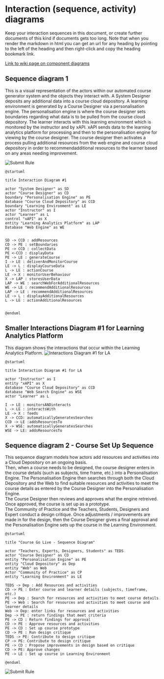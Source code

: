 # Interaction (sequence, activity) diagrams

Keep your interaction sequences in this document, or create further documents of this kind if documents gets too long. Note that when you render the markdown in html you can get an url for any heading by pointing to the left of the heading and then right-click and copy the heading bookmark link. 

[Link to wiki page on component diagrams](https://github.sydney.edu.au/crli/EDPC5022-2019/wiki/Sequence-Activity-Interaction-diagrams) 



## Sequence diagram  1

This is a visual representation of the actors within our automated course generator system and the objects they interact with. A System Designer deposits any additional data into a course cloud depository. A learning environment is generated by a Course Designer via a personalisation engine. The personalisation engine is where the course designer sets boundaries regarding what data is to be pulled from the course cloud depository. The learner interacts with this learning environment which is monitored by the instructor and by xAPI. xAPI sends data to the learning analytics platform for processing and then to the personalisation engine for viewing by the course designer. The course designer then activates a process pulling additional resources from the web engine and course cloud depository in order to recommendadditional resources to the learner based on any areas needing improvement. 


![Submit Rule](https://www.plantuml.com/plantuml/img/ZPF1Zfmm38RlUOfeUjv3hrLLBGjKGg8IAbtDNZt4oqGA2NB2gBnzJG83KwsgveJysvz_n-7P1w0m3KQ8e8D1MTc015tGpif2Gqymo4-VfH0SSoHFxUm33h90htkBT9BWPLjiQkucylYeveMukCage5cU6YJlB1Zj8ROeRQyjnhoc50e2N8016oWtRbAC6vtNt61Em0TYZK1MsvvHDqtE3cX3JAlBpLLbVQ1f-Ov2jSLZwUgo5fspWPoHfzzPKyNOcs2M3iSc6NkVW-xOhe7mxcX8rLaZYhlvCrwEWvrBmQSjvDEtnRly8a6fd-Xvn0xzAjGbnqToDwtm5tRNTXf7Hq7aKMqMrMDuIMDhBkFGmbjmIllHmBmOsC8ntZbZi0jxAnQ_FkN7cWTjiz4Ztme4J4iGTLIglMYDL_S2XKRVa3AhVZYxBEgOyS78YLZ_JOm3r7TgUeKhwkqU7bABLu_qWbUuQKvOvQnXlMKHsKf3Zdjvz4jcGhE-NURQU1VJ_ETqqK3TzRkZJ2czU02pUp-NTmPXvmP-R-gZlECY_WdC3ol-3sAyWzTHxVlXyymb_1F_0G00)

```
@startuml

title Interaction Diagram #1 

actor "System Designer" as SD
actor "Course Designer" as CD
boundary "Personalisation Engine" as PE
database "Course Cloud Depository" as CCD
boundary "Learning Environment" as LE
actor "Instructor" as I
actor "Learner" as L
control "xAPI" as X
entity "Learning Analytics Platform" as LAP
Database "Web Engine" as WE


SD -> CCD : addResources
CD -> PE : setBoundaries
PE -> CCD : collectData
PE <-CCD : displayData
PE -> LE : generateCourse
I -> LE : deliverAndMonitorCourse
LE -> L : displayCourseData
L -> LE : actionCourse
LE -> X : monitorUserBehaviour
X -> LAP : storesUserData
LAP -> WE : searchWebForAdditionalResources
WE -> LE : recommendAdditionalResources
LAP -> LE : recommendAdditionalResources
LE -> L : displayAdditionalResources
L -> LE : actionAdditionalResources


@enduml
```



## Smaller Interactions Diagram #1 for Learning Analytics Platform

This diagram shows the interactions that occur within the Learning Analytics Platform. 
![Interactions Diagram #1 for LA](https://www.plantuml.com/plantuml/img/XL6nQiD03Dtr5SAPEtJDK69iKmocbAHWhufFIGxiktAIeVxxodOJIfTEftllwJq97KGfwJGE0EfrOAo3Sg9UVGnOUhec6d7tZ9UOiCaHm2Whipg8fccfCoJ16ZXO_upPL_vUhr27u4ZfJCAO5N5AzXP3d1oM_1d5M-ky2ekY_ALi-OmdfjJVi0fN7tZLjAVgdjmO6NYBRG1gV7h1fi8zZZ4iffA_bVvd2O7cGJ-mrkiD33AYC_p2x0IwvMkJx94cZIEfxsaOvbUsA5AMRIGMCCtTafoJ8ukjrhDynCt39ltNmpIRXod_U00SE3YxnpS0)

```
@startuml

title Interaction Diagram #1 for LA 

actor "Instructor" as I
entity "xAPI" as X 
database "Course Cloud Depository" as CCD
database "Web Search Engine" as WSE
actor "Learner" as L

I -> LE : monitorsANDinteracts
L -> LE : interactsWith
LE -> X : feeds
X -> CCD: automaticallyGeneratesSearches
CCD -> LE :addsResourcesTo
X -> WSE: automaticallyGeneratesSearches
WSE -> LE: addsResourcesTo
```

## Sequence diagram  2 - Course Set Up Sequence
This sequence diagram models how actors add resources and activities into a Cloud Depository on an ongoing basis.  
Then, when a course needs to be designed, the course designer enters in the course details (such as subjects, time frame, etc.) into a Personalisation Engine. 
The Personalisation Engine then searches through both the Cloud Depository and the Web to find suitable resources and activities to meet the course details as entered by the Course Designer into the Personalisation Engine.  
The Course Designer then reviews and approves what the engine retreived.  
Once approved, the course is set up as a prototype.  
The Community of Practice and the Teachers, Students, Designers and Expert conduct a design critique.  Once adjustments / improvements are made in for the design, then the Course Designer gives a final approval and the Personalisation Engine sets up the course in the Learning Environment.

```
@startuml

title "Course Go Live - Sequence Diagram"

actor "Teachers, Experts, Designers, Students" as TEDS
actor "Course Designer" as CD
entity "Personalisation Engine" as PE
entity "Cloud Depository" as Dep
entity "Web" as Web
Actor "Community of Practice" as CP
entity "Learning Environment" as LE

TEDS -> Dep : Add Resources and activities
CD -> PE : Enter course and learner details (subjects, timeframe, etc.)
PE -> Dep : Search for resources and activities to meet course details
PE -> Web : Search for resources and activities to meet course and learner details
Web -> Dep: enter links for resources and activities
Dep -> PE : return findings that meet criteria
PE -> CD : Return findings for approval
CD -> PE : Approve resources and activities
PE -> CD : Set up course prototype
CD -> PE : Run design critique
TEDS -> PE: Contribute to design critique
CP -> PE: Contribute to design critique
PE -> CD : Propose improvements in design based on critique
CD -> PE: Approve changes
PE -> LE : Set up course in Learning Environment

@enduml
```

![Submit Rule](https://www.plantuml.com/plantuml/img/dLJ1Zfj03BtFLrYSMcct7v13jH6WNd90oqezJy19l0KFdV54pT_NCm54szsgwYd4VdxFxydm5CHwYUDWZ90C24NfeWy8NnmSw8hm22r-ZyWTGaNsxErO66CxSHwA5xJT1NruWFh7X5xqeS90PywrLcAFBA406-2bhjfbR5POeBbVLaQn93Se6frsR0SALiWnr7mcnengwXLL3YxsoZ6vGCfwottzkmA-uZ7NzDVi5-5nZ9owxWIDrtMeknENpJftGEkP-AowL_AEHsrapA4s9jc0nyz927Qmxtjung1sEWnWkOT4UIKX3AQi4h2f5LUpe8VkRZl1XgIXfHx5qX3WGuZ7L-nIW48ZdZHbV02KxjD7emohOAjptGLEQiQ_emlYO4IKHMwMc6aqZF-ZUMDhayZkg-q0iyM1-5luAwz9HfPSF4hq32VYNWDNpOkLMTMJyf6TrzOiTvhqh-WaOwV9kwiTjcdlSmtVNs73sQfMd1QJEYTERXDkwPuZg-DqgdahqfTXFOEcta7fM3mTes3Ax7TasVmRRhDJuvqUDGADsKUwlm2qBd6q0NjmMurgqLYiTnVBvzNfeVx3gTAzTUV6F27t-ZNu2G00)





